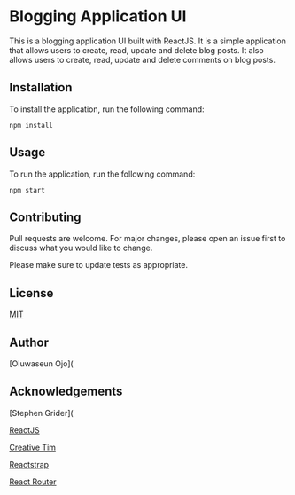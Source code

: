 # Blogging Application UI
This is a blogging application UI built with ReactJS. It is a simple application that allows users to create, read, update and delete blog posts. It also allows users to create, read, update and delete comments on blog posts.

## Installation
To install the application, run the following command:
```
npm install
```

## Usage
To run the application, run the following command:
```
npm start
```

## Contributing
Pull requests are welcome. For major changes, please open an issue first to discuss what you would like to change.

Please make sure to update tests as appropriate.

## License
[MIT](https://choosealicense.com/licenses/mit/)

## Author
[Oluwaseun Ojo](

## Acknowledgements
[Stephen Grider](

[ReactJS](https://reactjs.org/)

[Creative Tim](https://www.creative-tim.com/)

[Reactstrap](https://reactstrap.github.io/)

[React Router](https://reacttraining.com/react-router/web/guides/quick-start)

